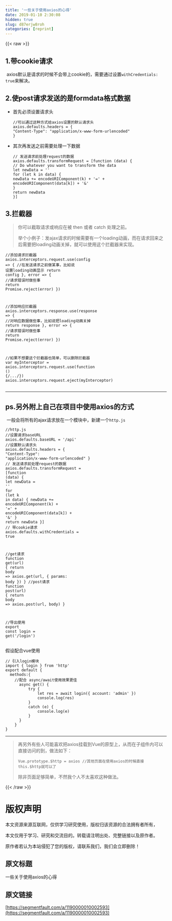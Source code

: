```yaml
---
title: '一些关于使用axios的心得' 
date: 2019-01-10 2:30:08
hidden: true
slug: d87erjw8roh
categories: [reprint]
---
```


{{< raw >}}

                    
<h2 id="articleHeader0">1.带cookie请求</h2>
<p>​    axios默认是请求的时候不会带上cookie的，需要通过设置<code>withCredentials: true</code>来解决。</p>
<h2 id="articleHeader1">2.使post请求发送的是formdata格式数据</h2>
<ul>
<li>
<p>首先必须设置请求头</p>
<div class="widget-codetool" style="display:none;">
      <div class="widget-codetool--inner">
      <span class="selectCode code-tool" data-toggle="tooltip" data-placement="top" title="" data-original-title="全选"></span>
      <span type="button" class="copyCode code-tool" data-toggle="tooltip" data-placement="top" data-clipboard-text="//可以通过这种方式给axios设置的默认请求头
axios.defaults.headers = {
&quot;Content-Type&quot;: &quot;application/x-www-form-urlencoded&quot;
}" title="" data-original-title="复制"></span>
      <span type="button" class="saveToNote code-tool" data-toggle="tooltip" data-placement="top" title="" data-original-title="放进笔记"></span>
      </div>
      </div><pre class="javascript hljs"><code class="javascript"><span class="hljs-comment">//可以通过这种方式给axios设置的默认请求头</span>
axios.defaults.headers = {
<span class="hljs-string">"Content-Type"</span>: <span class="hljs-string">"application/x-www-form-urlencoded"</span>
}</code></pre>
</li>
<li>
<p>其次再发送之前需要处理一下数据</p>
<div class="widget-codetool" style="display:none;">
      <div class="widget-codetool--inner">
      <span class="selectCode code-tool" data-toggle="tooltip" data-placement="top" title="" data-original-title="全选"></span>
      <span type="button" class="copyCode code-tool" data-toggle="tooltip" data-placement="top" data-clipboard-text="// 发送请求前处理request的数据
axios.defaults.transformRequest = [function (data) {
// Do whatever you want to transform the data
let newData = ''
for (let k in data) {
newData += encodeURIComponent(k) + '=' + encodeURIComponent(data[k]) + '&amp;'
}
return newData
}]" title="" data-original-title="复制"></span>
      <span type="button" class="saveToNote code-tool" data-toggle="tooltip" data-placement="top" title="" data-original-title="放进笔记"></span>
      </div>
      </div><pre class="javascript hljs"><code class="javascript"><span class="hljs-comment">// 发送请求前处理request的数据</span>
axios.defaults.transformRequest = [<span class="hljs-function"><span class="hljs-keyword">function</span> (<span class="hljs-params">data</span>) </span>{
<span class="hljs-comment">// Do whatever you want to transform the data</span>
<span class="hljs-keyword">let</span> newData = <span class="hljs-string">''</span>
<span class="hljs-keyword">for</span> (<span class="hljs-keyword">let</span> k <span class="hljs-keyword">in</span> data) {
newData += <span class="hljs-built_in">encodeURIComponent</span>(k) + <span class="hljs-string">'='</span> + <span class="hljs-built_in">encodeURIComponent</span>(data[k]) + <span class="hljs-string">'&amp;'</span>
}
<span class="hljs-keyword">return</span> newData
}]</code></pre>
</li>
</ul>
<h2 id="articleHeader2">3.拦截器</h2>
<blockquote>
<p>你可以截取请求或响应在被 then 或者 catch 处理之前。</p>
<p>举个小例子：发ajax请求的时候需要有一个loading动画，而在请求回来之后需要把loading动画关掉，就可以使用这个拦截器来实现。</p>
</blockquote>
<div class="widget-codetool" style="display:none;">
      <div class="widget-codetool--inner">
      <span class="selectCode code-tool" data-toggle="tooltip" data-placement="top" title="" data-original-title="全选"></span>
      <span type="button" class="copyCode code-tool" data-toggle="tooltip" data-placement="top" data-clipboard-text="//添加请求拦截器
axios.interceptors.request.use(config => {
  //在发送请求之前做某事，比如说 设置loading动画显示
  return config
}, error => {
  //请求错误时做些事
  return Promise.reject(error)
})

//添加响应拦截器
axios.interceptors.response.use(response => {
  //对响应数据做些事，比如说把loading动画关掉
  return response
}, error => {
  //请求错误时做些事
  return Promise.reject(error)
})

//如果不想要这个拦截器也简单，可以删除拦截器
var myInterceptor = axios.interceptors.request.use(function () {/*...*/})
axios.interceptors.request.eject(myInterceptor)
" title="" data-original-title="复制"></span>
      <span type="button" class="saveToNote code-tool" data-toggle="tooltip" data-placement="top" title="" data-original-title="放进笔记"></span>
      </div>
      </div><pre class="javascript hljs"><code class="javascript"><span class="hljs-comment">//添加请求拦截器</span>
axios.interceptors.request.use(<span class="hljs-function"><span class="hljs-params">config</span> =&gt;</span> {
  <span class="hljs-comment">//在发送请求之前做某事，比如说 设置loading动画显示</span>
  <span class="hljs-keyword">return</span> config
}, error =&gt; {
  <span class="hljs-comment">//请求错误时做些事</span>
  <span class="hljs-keyword">return</span> <span class="hljs-built_in">Promise</span>.reject(error)
})

<span class="hljs-comment">//添加响应拦截器</span>
axios.interceptors.response.use(<span class="hljs-function"><span class="hljs-params">response</span> =&gt;</span> {
  <span class="hljs-comment">//对响应数据做些事，比如说把loading动画关掉</span>
  <span class="hljs-keyword">return</span> response
}, error =&gt; {
  <span class="hljs-comment">//请求错误时做些事</span>
  <span class="hljs-keyword">return</span> <span class="hljs-built_in">Promise</span>.reject(error)
})

<span class="hljs-comment">//如果不想要这个拦截器也简单，可以删除拦截器</span>
<span class="hljs-keyword">var</span> myInterceptor = axios.interceptors.request.use(<span class="hljs-function"><span class="hljs-keyword">function</span> (<span class="hljs-params"></span>) </span>{<span class="hljs-comment">/*...*/</span>})
axios.interceptors.request.eject(myInterceptor)
</code></pre>
<hr>
<h2 id="articleHeader3">ps.另外附上自己在项目中使用axios的方式</h2>
<p>​    一般会将所有的ajax请求放在一个模块中，新建一个<code>http.js</code></p>
<div class="widget-codetool" style="display:none;">
      <div class="widget-codetool--inner">
      <span class="selectCode code-tool" data-toggle="tooltip" data-placement="top" title="" data-original-title="全选"></span>
      <span type="button" class="copyCode code-tool" data-toggle="tooltip" data-placement="top" data-clipboard-text="//http.js
//设置请求baseURL
axios.defaults.baseURL = '/api'
//设置默认请求头
axios.defaults.headers = {
&quot;Content-Type&quot;: &quot;application/x-www-form-urlencoded&quot;
}
// 发送请求前处理request的数据
axios.defaults.transformRequest = [function (data) {
let newData = ''
for (let k in data) {
  newData += encodeURIComponent(k) + '=' + encodeURIComponent(data[k]) + '&amp;'
}
return newData
}]
// 带cookie请求
axios.defaults.withCredentials = true

//get请求
function get(url) {
    return body => axios.get(url, { params: body })
  }
//post请求
function post(url) {
return body => axios.post(url, body)
}

//导出使用 
export const login = get('/login')" title="" data-original-title="复制"></span>
      <span type="button" class="saveToNote code-tool" data-toggle="tooltip" data-placement="top" title="" data-original-title="放进笔记"></span>
      </div>
      </div><pre class="javascript hljs"><code class="javascript"><span class="hljs-comment">//http.js</span>
<span class="hljs-comment">//设置请求baseURL</span>
axios.defaults.baseURL = <span class="hljs-string">'/api'</span>
<span class="hljs-comment">//设置默认请求头</span>
axios.defaults.headers = {
<span class="hljs-string">"Content-Type"</span>: <span class="hljs-string">"application/x-www-form-urlencoded"</span>
}
<span class="hljs-comment">// 发送请求前处理request的数据</span>
axios.defaults.transformRequest = [<span class="hljs-function"><span class="hljs-keyword">function</span> (<span class="hljs-params">data</span>) </span>{
<span class="hljs-keyword">let</span> newData = <span class="hljs-string">''</span>
<span class="hljs-keyword">for</span> (<span class="hljs-keyword">let</span> k <span class="hljs-keyword">in</span> data) {
  newData += <span class="hljs-built_in">encodeURIComponent</span>(k) + <span class="hljs-string">'='</span> + <span class="hljs-built_in">encodeURIComponent</span>(data[k]) + <span class="hljs-string">'&amp;'</span>
}
<span class="hljs-keyword">return</span> newData
}]
<span class="hljs-comment">// 带cookie请求</span>
axios.defaults.withCredentials = <span class="hljs-literal">true</span>

<span class="hljs-comment">//get请求</span>
<span class="hljs-function"><span class="hljs-keyword">function</span> <span class="hljs-title">get</span>(<span class="hljs-params">url</span>) </span>{
    <span class="hljs-keyword">return</span> <span class="hljs-function"><span class="hljs-params">body</span> =&gt;</span> axios.get(url, { <span class="hljs-attr">params</span>: body })
  }
<span class="hljs-comment">//post请求</span>
<span class="hljs-function"><span class="hljs-keyword">function</span> <span class="hljs-title">post</span>(<span class="hljs-params">url</span>) </span>{
<span class="hljs-keyword">return</span> <span class="hljs-function"><span class="hljs-params">body</span> =&gt;</span> axios.post(url, body)
}

<span class="hljs-comment">//导出使用 </span>
<span class="hljs-keyword">export</span> <span class="hljs-keyword">const</span> login = get(<span class="hljs-string">'/login'</span>)</code></pre>
<p>假设配合vue使用</p>
<div class="widget-codetool" style="display:none;">
      <div class="widget-codetool--inner">
      <span class="selectCode code-tool" data-toggle="tooltip" data-placement="top" title="" data-original-title="全选"></span>
      <span type="button" class="copyCode code-tool" data-toggle="tooltip" data-placement="top" data-clipboard-text="// 引入login模块
import { login } from 'http'
export default {
  methods:{
    //配合 async/await使用效果更佳
      async get() {
          try {
              let res = await login({ account: 'admin' })
              console.log(res)
          } 
          catch (e) {
              console.log(e)
          }
      }
    }
}" title="" data-original-title="复制"></span>
      <span type="button" class="saveToNote code-tool" data-toggle="tooltip" data-placement="top" title="" data-original-title="放进笔记"></span>
      </div>
      </div><pre class="javascript hljs"><code class="javascript"><span class="hljs-comment">// 引入login模块</span>
<span class="hljs-keyword">import</span> { login } <span class="hljs-keyword">from</span> <span class="hljs-string">'http'</span>
<span class="hljs-keyword">export</span> <span class="hljs-keyword">default</span> {
  <span class="hljs-attr">methods</span>:{
    <span class="hljs-comment">//配合 async/await使用效果更佳</span>
      <span class="hljs-keyword">async</span> get() {
          <span class="hljs-keyword">try</span> {
              <span class="hljs-keyword">let</span> res = <span class="hljs-keyword">await</span> login({ <span class="hljs-attr">account</span>: <span class="hljs-string">'admin'</span> })
              <span class="hljs-built_in">console</span>.log(res)
          } 
          <span class="hljs-keyword">catch</span> (e) {
              <span class="hljs-built_in">console</span>.log(e)
          }
      }
    }
}</code></pre>
<hr>
<blockquote>
<p>再另外有些人可能喜欢把axios挂载到Vue的原型上，从而在子组件内可以直接访问的到，做法如下：</p>
<div class="widget-codetool" style="display:none;">
      <div class="widget-codetool--inner">
      <span class="selectCode code-tool" data-toggle="tooltip" data-placement="top" title="" data-original-title="全选"></span>
      <span type="button" class="copyCode code-tool" data-toggle="tooltip" data-placement="top" data-clipboard-text="Vue.prototype.$http = axios  //其他页面在使用axios的时候直接  this.$http就可以了" title="" data-original-title="复制"></span>
      <span type="button" class="saveToNote code-tool" data-toggle="tooltip" data-placement="top" title="" data-original-title="放进笔记"></span>
      </div>
      </div><pre class="javascript hljs"><code class="javascript" style="word-break: break-word; white-space: initial;">Vue.prototype.$http = axios  <span class="hljs-comment">//其他页面在使用axios的时候直接  this.$http就可以了</span></code></pre>
<p>除非页面足够简单，不然我个人不太喜欢这种做法。</p>
</blockquote>

                
{{< /raw >}}

# 版权声明
本文资源来源互联网，仅供学习研究使用，版权归该资源的合法拥有者所有，

本文仅用于学习、研究和交流目的。转载请注明出处、完整链接以及原作者。

原作者若认为本站侵犯了您的版权，请联系我们，我们会立即删除！

## 原文标题
一些关于使用axios的心得

## 原文链接
[https://segmentfault.com/a/1190000010002593](https://segmentfault.com/a/1190000010002593)

